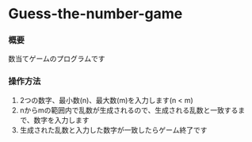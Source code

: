 # Guess-the-number-game

### 概要

数当てゲームのプログラムです

### 操作方法

1. 2つの数字、最小数(n)、最大数(m)を入力します(n < m)
2. nからmの範囲内で乱数が生成されるので、生成される乱数と一致するまで、数字を入力します
3. 生成された乱数と入力した数字が一致したらゲーム終了です